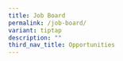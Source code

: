 ```yaml
---
title: Job Board
permalink: /job-board/
variant: tiptap
description: ""
third_nav_title: Opportunities
---
```

